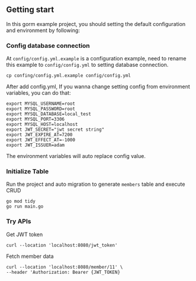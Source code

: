 ## Getting start

In this gorm example project, you should setting the default configuration and environment by following:

### Config database connection

At `config/config.yml.example` is a configuration example, need to rename this example to `config/config.yml` to setting database connection.

```
cp confing/config.yml.example config/config.yml
```


After add config.yml, If you wanna change setting config from environment variables, you can do that:

```
export MYSQL_USERNAME=root
export MYSQL_PASSWORD=root
export MYSQL_DATABASE=local_test
export MYSQL_PORT=3306
export MYSQL_HOST=localhost
export JWT_SECRET="jwt secret string"
export JWT_EXPIRE_AT=7200
export JWT_EFFECT_AT=-1000
export JWT_ISSUER=adam
```

The environment variables will auto replace config value.


### Initialize Table 

Run the project and auto migration to generate `members` table and execute CRUD 

```
go mod tidy
go run main.go
```

### Try APIs

Get JWT token
```
curl --location 'localhost:8080/jwt_token'
```
Fetch member data
```
curl --location 'localhost:8080/member/11' \
--header 'Authorization: Bearer {JWT_TOKEN}
```